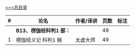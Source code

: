 [<<<总目录](../index.md)


|#|论名| 作者/译讲|页数|标注|
|-|-----------------------|---|--|--|
||**B13、楞伽经科判1 部：**||49|
|1|楞伽经义记 科判1 稿 |太虚大师|49|
